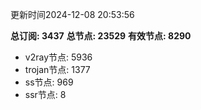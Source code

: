 更新时间2024-12-08 20:53:56

**总订阅: 3437**
**总节点: 23529**
**有效节点: 8290**
- v2ray节点: 5936
- trojan节点: 1377
- ss节点: 969
- ssr节点: 8
